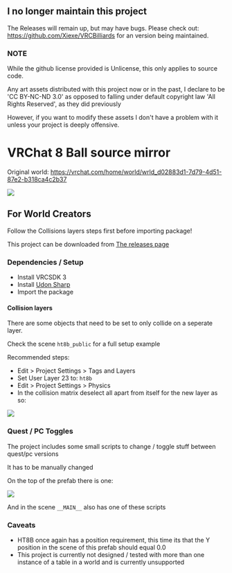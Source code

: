 ## I no longer maintain this project
The Releases will remain up, but may have bugs. Please check out: https://github.com/Xiexe/VRCBilliards for an version being maintained.

### NOTE
While the github license provided is Unlicense, this only applies to source code.

Any art assets distributed with this project now or in the past, I declare to be 'CC BY-NC-ND 3.0' as opposed to falling under default copyright law 'All Rights Reserved', as they did previously

However, if you want to modify these assets I don't have a problem with it unless your project is deeply offensive.

# VRChat 8 Ball source mirror
Original world: https://vrchat.com/home/world/wrld_d02883d1-7d79-4d51-87e2-b318ca4c2b37

![](https://i.imgur.com/3cHrbf1.jpg)

## For World Creators
Follow the Collisions layers steps first before importing package!

This project can be downloaded from [The releases page](https://github.com/Terri00/vrc8ball/releases)

### Dependencies / Setup
- Install VRCSDK 3
- Install [Udon Sharp](https://github.com/MerlinVR/UdonSharp)
- Import the package

#### Collision layers
There are some objects that need to be set to only collide on a seperate layer.

Check the scene `ht8b_public` for a full setup example

Recommended steps:
- Edit > Project Settings > Tags and Layers
- Set User Layer 23 to: `ht8b`
- Edit > Project Settings > Physics
- In the collision matrix deselect all apart from itself for the new layer as so:

![](https://i.imgur.com/jhku3V2.png)

### Quest / PC Toggles
The project includes some small scripts to change / toggle stuff between quest/pc versions

It has to be manually changed


On the top of the prefab there is one:

![](https://i.imgur.com/HPtMBiH.png)

And in the scene `__MAIN__` also has one of these scripts

### Caveats
- HT8B once again has a position requirement, this time its that the Y position in the scene of this prefab should equal 0.0 
- This project is currently not designed / tested with more than one instance of a table in a world and is currently unsupported
